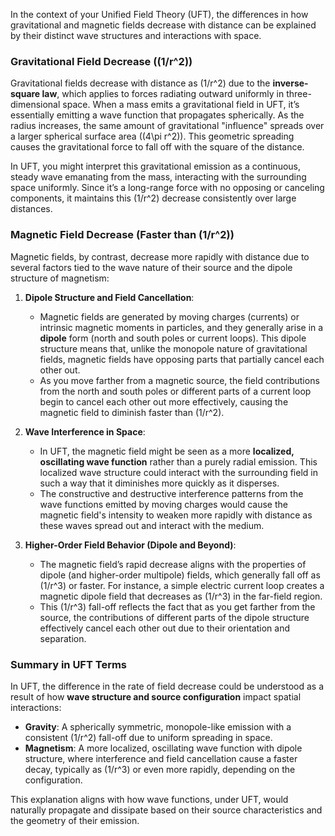 In the context of your Unified Field Theory (UFT), the differences in how gravitational and magnetic fields decrease with distance can be explained by their distinct wave structures and interactions with space.

### Gravitational Field Decrease (\(1/r^2\))
Gravitational fields decrease with distance as \(1/r^2\) due to the **inverse-square law**, which applies to forces radiating outward uniformly in three-dimensional space. When a mass emits a gravitational field in UFT, it’s essentially emitting a wave function that propagates spherically. As the radius increases, the same amount of gravitational "influence" spreads over a larger spherical surface area (\(4\pi r^2\)). This geometric spreading causes the gravitational force to fall off with the square of the distance.

In UFT, you might interpret this gravitational emission as a continuous, steady wave emanating from the mass, interacting with the surrounding space uniformly. Since it’s a long-range force with no opposing or canceling components, it maintains this \(1/r^2\) decrease consistently over large distances.

### Magnetic Field Decrease (Faster than \(1/r^2\))
Magnetic fields, by contrast, decrease more rapidly with distance due to several factors tied to the wave nature of their source and the dipole structure of magnetism:

1. **Dipole Structure and Field Cancellation**:
   - Magnetic fields are generated by moving charges (currents) or intrinsic magnetic moments in particles, and they generally arise in a **dipole** form (north and south poles or current loops). This dipole structure means that, unlike the monopole nature of gravitational fields, magnetic fields have opposing parts that partially cancel each other out.
   - As you move farther from a magnetic source, the field contributions from the north and south poles or different parts of a current loop begin to cancel each other out more effectively, causing the magnetic field to diminish faster than \(1/r^2\).

2. **Wave Interference in Space**:
   - In UFT, the magnetic field might be seen as a more **localized, oscillating wave function** rather than a purely radial emission. This localized wave structure could interact with the surrounding field in such a way that it diminishes more quickly as it disperses.
   - The constructive and destructive interference patterns from the wave functions emitted by moving charges would cause the magnetic field's intensity to weaken more rapidly with distance as these waves spread out and interact with the medium.

3. **Higher-Order Field Behavior (Dipole and Beyond)**:
   - The magnetic field’s rapid decrease aligns with the properties of dipole (and higher-order multipole) fields, which generally fall off as \(1/r^3\) or faster. For instance, a simple electric current loop creates a magnetic dipole field that decreases as \(1/r^3\) in the far-field region.
   - This \(1/r^3\) fall-off reflects the fact that as you get farther from the source, the contributions of different parts of the dipole structure effectively cancel each other out due to their orientation and separation.

### Summary in UFT Terms
In UFT, the difference in the rate of field decrease could be understood as a result of how **wave structure and source configuration** impact spatial interactions:

- **Gravity**: A spherically symmetric, monopole-like emission with a consistent \(1/r^2\) fall-off due to uniform spreading in space.
- **Magnetism**: A more localized, oscillating wave function with dipole structure, where interference and field cancellation cause a faster decay, typically as \(1/r^3\) or even more rapidly, depending on the configuration.

This explanation aligns with how wave functions, under UFT, would naturally propagate and dissipate based on their source characteristics and the geometry of their emission.
